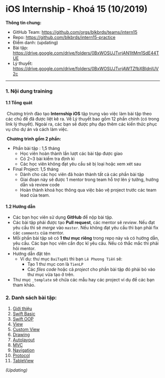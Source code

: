# iOS Internship - Khoá 15 (10/2019)

**Thông tin chung:**

- GitHub Team: <https://github.com/orgs/blkbrds/teams/intern15>
- Repo: <https://github.com/blkbrds/intern15-practice>
- Điểm danh: (updating)
- Bài tập: <https://drive.google.com/drive/folders/0BxWOSUJTvrjAN1ItMm1SdE44TUE>
- Lý thuyết: <https://drive.google.com/drive/folders/0BxWOSUJTvrjAWTZfbXBIdnlUV2c>

---

### 1. Nội dung training

#### 1.1 Tổng quát

​	Chương trình đào tạo **Internship iOS** tập trung vào việc làm bài tập theo các chủ đề đã được liệt kê ra. Về Lý thuyết bao gồm 12 phần chính (có trong link lý thuyết). Ngoài ra, các bạn sẽ được phụ đạo thêm các kiến thức phục vụ cho dự án và cách làm việc.

​	**Chương trình gồm 2 phần:**

  * Phần bài tập : 1,5 tháng
      * Học viên hoàn thành lần lượt các bài tập được giao
      * Có 2~3 bài kiểm tra định kì
      * Các học viên không đạt yêu cầu sẽ bị loại hoặc xem xét sau
  * Final Project: 1,5 tháng
      * Dành cho các học viên đã hoàn thành tất cả các phần bài tập
      * Giai đoạn này sẽ được 1 mentor trong team hỗ trợ lên ý tưởng, hướng dẫn và review code
      * Hoàn thành khoá học thông qua việc bảo vệ project trước các team lead của team.

#### 1.2 Hướng dẫn

* Các bạn học viên sử dụng **GitHub** để nộp bài tập.
* Các bài tập phải được tạo **Pull request**, các mentor sẽ *review*. Nếu đạt yêu cầu thì sẽ *merge* vào `master`. Nếu không đạt yêu cầu thì bạn phải fix các `comments` của mentor.
* Mỗi phần bài tập sẽ có **1 thư mục riêng** trong repo này và có hướng dẫn, yêu cầu. Các bạn học viên cần đọc kĩ yêu cầu. Nếu có thắc mắc thì phải hỏi mentor.
* Hướng dẫn đặt tên
  * Ví dụ: thư mục `BaiTap01` thì bạn `Lê Phương Tiến` sẽ:
    * Tạo 1 thư mục con là `TienLP`
    * Các *files code* hoặc cả *project* cho phần bài tập đó phải bỏ vào thư mục vừa tạo ở trên.
* Thư mục `_template` sẽ chứa các mẫu hay các project ví dụ để các bạn tham khảo.

### 2. Danh sách bài tập:

1. [Giới thiệu](https://drive.google.com/file/d/1cT9Cl5efB2FzOHUbMqSJSmKfbnofJyiq/view?usp=sharing)
2. [Swift Basic](https://drive.google.com/file/d/1zVWtQtAe9dzTf9ZeyagFkA2mQxWahkpC/view?usp=sharing)
3. [Swift OOP](https://drive.google.com/file/d/1bbUahjDn3aqrXXW6Bx5shJP2lhj04H8d/view?usp=sharing)
4. [View](https://drive.google.com/file/d/1W1OchgKXKDxHjBNInX2kRyXpFx7QeUkQ/view?usp=sharing)
5. [Custom View](https://drive.google.com/file/d/1wjFXfwMcYI228FJ98MuZVmrnFGYfOnOb/view?usp=sharing)
6. [Drawing](https://drive.google.com/file/d/1b-MJXqsYEI5a1s11XHZKyMTdKAgGHqHt/view?usp=sharing)
7. [Autolayout](https://drive.google.com/file/d/1X_EzavLUUqyCXcKRQ55bPXYh9FFvUPCp/view?usp=sharing)
8. [MVC](https://drive.google.com/file/d/1hTdEcjzh4wpXzV22LgkjxS3RQy_jqq4J/view?usp=sharing)
9. [Navigation](https://drive.google.com/file/d/19vi_MTDjRODEvvcsRbZUL1zcrr_7JKiU/view?usp=sharing)
10. [Protocol](https://drive.google.com/file/d/13zWAwvznUp1YPcFvDh6E1HAxmTILE25x/view?usp=sharing)
11. [TableView](https://drive.google.com/file/d/1x__947M8SOUH53nu7t-4wOx5SuXJFfae/view?usp=sharing)

*(Updating)*

